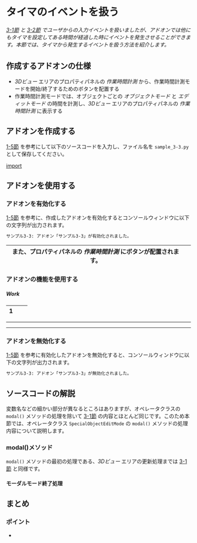 <div id="sect_title_img_3_3"></div>

<div id="sect_title_text"></div>

# タイマのイベントを扱う

<div id="preface"></div>

###### [3-1節](../01_Handle_Mouse_Click_Event.md) と [3-2節](../02_Handle_Keyboard_Event.md) でユーザからの入力イベントを扱いましたが、アドオンでは他にもタイマを設定してある時間が経過した時にイベントを発生させることができます。本節では、タイマから発生するイベントを扱う方法を紹介します。

## 作成するアドオンの仕様

* *3Dビュー* エリアのプロパティパネルの *作業時間計測* から、作業時間計測モードを開始/終了するためのボタンを配置する
* 作業時間計測モードでは、オブジェクトごとの *オブジェクトモード* と *エディットモード* の時間を計測し、*3Dビュー* エリアのプロパティパネルの *作業時間計測* に表示する


## アドオンを作成する

[1-5節](../chapter_01/05_Install_own_Add-on.md) を参考にして以下のソースコードを入力し、ファイル名を ```sample_3-3.py``` として保存してください。


[import](../../sample/src/chapter_03/sample_3-3.py)

## アドオンを使用する

### アドオンを有効化する

[1-5節](../chapter_01/05_Install_own_Add-on.md) を参考に、作成したアドオンを有効化するとコンソールウィンドウに以下の文字列が出力されます。

```sh
サンプル3-3: アドオン「サンプル3-3」が有効化されました。
```

<div id="sidebyside"></div>

|また、プロパティパネルの *作業時間計測* にボタンが配置されます。||
|---|---|


### アドオンの機能を使用する

<div id="process_title"></div>

##### Work

<div id="process"></div>

|<div id="box">1</div>|||
|---|---|---|



<div id="process_sep"></div>

---


<div id="process_start_end"></div>

---


### アドオンを無効化する

[1-5節](../chapter_01/05_Install_own_Add-on.md) を参考に有効化したアドオンを無効化すると、コンソールウィンドウに以下の文字列が出力されます。

```sh
サンプル3-3: アドオン「サンプル3-3」が無効化されました。
```


## ソースコードの解説

変数名などの細かい部分が異なるところはありますが、オペレータクラスの ```modal()``` メソッドの処理を除いて [3-1節](01_Handle_Mouse_Click_Event.md) の内容とほとんど同じです。このため本節では、オペレータクラス ```SpecialObjectEditMode``` の ```modal()``` メソッドの処理内容について説明します。

### modal()メソッド

```modal()``` メソッドの最初の処理である、*3Dビュー* エリアの更新処理までは [3-1節](01_Handle_Mouse_Click_Event.md) と同様です。

#### モーダルモード終了処理


## まとめ




<div id="point"></div>

### ポイント

<div id="point_item"></div>

*
